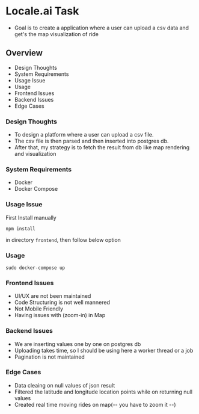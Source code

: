 # Locale.ai Task
- Goal is to create a application where a user can upload a csv data and get's the map visualization of ride


## Overview
- Design Thoughts
- System Requirements
- Usage Issue
- Usage
- Frontend Issues
- Backend Issues
- Edge Cases


### Design Thoughts
- To design a platform where a user can upload a csv file.
- The csv file is then parsed and then inserted into postgres db.
- After that, my strategy is to fetch the result from db like map rendering and visualization


### System Requirements
- Docker
- Docker Compose


### Usage Issue
First Install manually 
```
npm install
```
in directory ```frontend```, then follow below option

### Usage
```
sudo docker-compose up
```


### Frontend Issues
- UI/UX are not been maintained
- Code Structuring is not well mannered
- Not Mobile Friendly
- Having issues with (zoom-in) in Map


### Backend Issues
- We are inserting values one by one on postgres db
- Uploading takes time, so I should be using here a worker thread or a job
- Pagination is not maintained


### Edge Cases
- Data cleaing on null values of json result
- Filtered the latitude and longitude location points while on returning null values
- Created real time moving rides on map(-- you have to zoom it --)